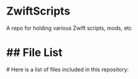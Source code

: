 # ZwiftScripts

A repo for holding various Zwift scripts, mods, etc
<!-- FILE_LIST_START -->
<h1>## File List</h1>

<p># Here is a list of files included in this repository:</p>

<div class="lazyload-placeholder" data-content="file-list-1" style="min-height: 400px;"></div>
<div class="lazyload-placeholder" data-content="file-list-2" style="min-height: 400px;"></div>
<script>
document.addEventListener("DOMContentLoaded", function() {
    const lazyLoadElements = document.querySelectorAll('.lazyload-placeholder');

    if ("IntersectionObserver" in window) {
        let rootMargin = '0px 0px 400px 0px';
        let threshold = 0.5;
        if (window.innerWidth <= 768) {  // Mobile devices
            rootMargin = '0px 0px 100px 0px';
            threshold = 0.1;
        } else if (window.innerWidth <= 1024) {  // Tablets
            rootMargin = '0px 0px 200px 0px';
            threshold = 0.3;
        } else if (window.innerWidth <= 1440) {  // Small desktops
            rootMargin = '0px 0px 300px 0px';
            threshold = 0.4;
        } else {  // Large desktops
            rootMargin = '0px 0px 400px 0px';
            threshold = 0.5;
        }
        let observer = new IntersectionObserver((entries, observer) => {
            entries.forEach(entry => {
                if (entry.isIntersecting) {
                    let placeholder = entry.target;
                    let contentId = placeholder.dataset.content;
                    let file_list_html = '';
                    switch(contentId) {
                        case 'file-list-1':
                            file_list_html = `<ul><h2 style="color: #3ba145;">Repo Root</h2>
- [.black](https://github.com/Nick2bad4u/ZwiftScripts/blob/main/.black)
- [.editorconfig](https://github.com/Nick2bad4u/ZwiftScripts/blob/main/.editorconfig)
- [.gitignore](https://github.com/Nick2bad4u/ZwiftScripts/blob/main/.gitignore)
- [.hintrc](https://github.com/Nick2bad4u/ZwiftScripts/blob/main/.hintrc)
- [.jsbeautifyrc](https://github.com/Nick2bad4u/ZwiftScripts/blob/main/.jsbeautifyrc)
- [.jscsrc](https://github.com/Nick2bad4u/ZwiftScripts/blob/main/.jscsrc)
- [.prettierignore](https://github.com/Nick2bad4u/ZwiftScripts/blob/main/.prettierignore)
- [.prettierrc](https://github.com/Nick2bad4u/ZwiftScripts/blob/main/.prettierrc)
- [CNAME](https://github.com/Nick2bad4u/ZwiftScripts/blob/main/CNAME)
- [.vale.ini](https://github.com/Nick2bad4u/ZwiftScripts/blob/main/.vale.ini)
- [.stylelintrc.json](https://github.com/Nick2bad4u/ZwiftScripts/blob/main/.stylelintrc.json)
- [Zwift-Setup.lnk](https://github.com/Nick2bad4u/ZwiftScripts/blob/main/Zwift-Setup.lnk)
- [ZwiftSetup.lnk](https://github.com/Nick2bad4u/ZwiftScripts/blob/main/ZwiftSetup.lnk)
- [README.md](https://github.com/Nick2bad4u/ZwiftScripts/blob/main/README.md)
- [LaunchZwift.ps1](https://github.com/Nick2bad4u/ZwiftScripts/blob/main/LaunchZwift.ps1)
- [MonitorZwift.ps1](https://github.com/Nick2bad4u/ZwiftScripts/blob/main/MonitorZwift.ps1)
- [MoveZwiftCleanPhotos.ps1](https://github.com/Nick2bad4u/ZwiftScripts/blob/main/MoveZwiftCleanPhotos.ps1)
- [SetPrimaryDefault.ps1](https://github.com/Nick2bad4u/ZwiftScripts/blob/main/SetPrimaryDefault.ps1)
- [SetPrimaryZwift.ps1](https://github.com/Nick2bad4u/ZwiftScripts/blob/main/SetPrimaryZwift.ps1)
- [Zwift-Bike-Combos.xlsx](https://github.com/Nick2bad4u/ZwiftScripts/blob/main/Zwift-Bike-Combos.xlsx)
- [.pre-commit-config.yaml](https://github.com/Nick2bad4u/ZwiftScripts/blob/main/.pre-commit-config.yaml)
- [.pre-commit-hooks.yaml](https://github.com/Nick2bad4u/ZwiftScripts/blob/main/.pre-commit-hooks.yaml)
## JavaScript
- [.eslintrc.js](https://github.com/Nick2bad4u/ZwiftScripts/blob/main/.eslintrc.js)
## YAML
- [.github/labeler.yml](https://github.com/Nick2bad4u/ZwiftScripts/blob/main/.github/labeler.yml)
- [.github/workflows/ActionLint.yml](https://github.com/Nick2bad4u/ZwiftScripts/blob/main/.github/workflows/ActionLint.yml)
- [.github/workflows/defender.yml](https://github.com/Nick2bad4u/ZwiftScripts/blob/main/.github/workflows/defender.yml)
- [.github/workflows/dependency-review.yml](https://github.com/Nick2bad4u/ZwiftScripts/blob/main/.github/workflows/dependency-review.yml)
- [.github/workflows/generate-file-list.yml](https://github.com/Nick2bad4u/ZwiftScripts/blob/main/.github/workflows/generate-file-list.yml)
- [.github/workflows/greetings.yml](https://github.com/Nick2bad4u/ZwiftScripts/blob/main/.github/workflows/greetings.yml)
- [.github/workflows/label.yml](https://github.com/Nick2bad4u/ZwiftScripts/blob/main/.github/workflows/label.yml)
- [.github/workflows/ossar.yml](https://github.com/Nick2bad4u/ZwiftScripts/blob/main/.github/workflows/ossar.yml)
- [.github/workflows/osv-scanner.yml](https://github.com/Nick2bad4u/ZwiftScripts/blob/main/.github/workflows/osv-scanner.yml)
- [.github/workflows/sitemap.yml](https://github.com/Nick2bad4u/ZwiftScripts/blob/main/.github/workflows/sitemap.yml)
- [.github/workflows/stale.yml](https://github.com/Nick2bad4u/ZwiftScripts/blob/main/.github/workflows/stale.yml)
- [.github/workflows/static.yml](https://github.com/Nick2bad4u/ZwiftScripts/blob/main/.github/workflows/static.yml)
- [.github/workflows/super-linter.yml](https://github.com/Nick2bad4u/ZwiftScripts/blob/main/.github/workflows/super-linter.yml)
- [.markdownlint.yml](https://github.com/Nick2bad4u/ZwiftScripts/blob/main/.markdownlint.yml)</ul>`;
                            break;
                        case 'file-list-2':
                            file_list_html = `<ul>- [.scss-lint.yml](https://github.com/Nick2bad4u/ZwiftScripts/blob/main/.scss-lint.yml)
- [_config.yml](https://github.com/Nick2bad4u/ZwiftScripts/blob/main/_config.yml)
## .vscode
- [.vscode/launch.json](https://github.com/Nick2bad4u/ZwiftScripts/blob/main/.vscode/launch.json)
- [.vscode/settings.json](https://github.com/Nick2bad4u/ZwiftScripts/blob/main/.vscode/settings.json)
- [.vscode/tasks.json](https://github.com/Nick2bad4u/ZwiftScripts/blob/main/.vscode/tasks.json)
## src
- [src/generate_file_list.py](https://github.com/Nick2bad4u/ZwiftScripts/blob/main/src/generate_file_list.py)</ul>`;
                            break;
                    }
                    placeholder.innerHTML = file_list_html;
                    observer.unobserve(placeholder);
                    console.log(`Loaded content for ${contentId}`);
                }
            });
        }, { rootMargin: rootMargin, threshold: threshold });

        lazyLoadElements.forEach(element => {
            element.style.marginTop = '-17px';
            observer.observe(element);
        });
    } else {
        lazyLoadElements.forEach(placeholder => {
            let contentId = placeholder.dataset.content;
            let file_list_html = '';
            switch(contentId) {
                case 'file-list-1':
                    file_list_html = `<ul><h2 style="color: #3ba145;">Repo Root</h2>
- [.black](https://github.com/Nick2bad4u/ZwiftScripts/blob/main/.black)
- [.editorconfig](https://github.com/Nick2bad4u/ZwiftScripts/blob/main/.editorconfig)
- [.gitignore](https://github.com/Nick2bad4u/ZwiftScripts/blob/main/.gitignore)
- [.hintrc](https://github.com/Nick2bad4u/ZwiftScripts/blob/main/.hintrc)
- [.jsbeautifyrc](https://github.com/Nick2bad4u/ZwiftScripts/blob/main/.jsbeautifyrc)
- [.jscsrc](https://github.com/Nick2bad4u/ZwiftScripts/blob/main/.jscsrc)
- [.prettierignore](https://github.com/Nick2bad4u/ZwiftScripts/blob/main/.prettierignore)
- [.prettierrc](https://github.com/Nick2bad4u/ZwiftScripts/blob/main/.prettierrc)
- [CNAME](https://github.com/Nick2bad4u/ZwiftScripts/blob/main/CNAME)
- [.vale.ini](https://github.com/Nick2bad4u/ZwiftScripts/blob/main/.vale.ini)
- [.stylelintrc.json](https://github.com/Nick2bad4u/ZwiftScripts/blob/main/.stylelintrc.json)
- [Zwift-Setup.lnk](https://github.com/Nick2bad4u/ZwiftScripts/blob/main/Zwift-Setup.lnk)
- [ZwiftSetup.lnk](https://github.com/Nick2bad4u/ZwiftScripts/blob/main/ZwiftSetup.lnk)
- [README.md](https://github.com/Nick2bad4u/ZwiftScripts/blob/main/README.md)
- [LaunchZwift.ps1](https://github.com/Nick2bad4u/ZwiftScripts/blob/main/LaunchZwift.ps1)
- [MonitorZwift.ps1](https://github.com/Nick2bad4u/ZwiftScripts/blob/main/MonitorZwift.ps1)
- [MoveZwiftCleanPhotos.ps1](https://github.com/Nick2bad4u/ZwiftScripts/blob/main/MoveZwiftCleanPhotos.ps1)
- [SetPrimaryDefault.ps1](https://github.com/Nick2bad4u/ZwiftScripts/blob/main/SetPrimaryDefault.ps1)
- [SetPrimaryZwift.ps1](https://github.com/Nick2bad4u/ZwiftScripts/blob/main/SetPrimaryZwift.ps1)
- [Zwift-Bike-Combos.xlsx](https://github.com/Nick2bad4u/ZwiftScripts/blob/main/Zwift-Bike-Combos.xlsx)
- [.pre-commit-config.yaml](https://github.com/Nick2bad4u/ZwiftScripts/blob/main/.pre-commit-config.yaml)
- [.pre-commit-hooks.yaml](https://github.com/Nick2bad4u/ZwiftScripts/blob/main/.pre-commit-hooks.yaml)
## JavaScript
- [.eslintrc.js](https://github.com/Nick2bad4u/ZwiftScripts/blob/main/.eslintrc.js)
## YAML
- [.github/labeler.yml](https://github.com/Nick2bad4u/ZwiftScripts/blob/main/.github/labeler.yml)
- [.github/workflows/ActionLint.yml](https://github.com/Nick2bad4u/ZwiftScripts/blob/main/.github/workflows/ActionLint.yml)
- [.github/workflows/defender.yml](https://github.com/Nick2bad4u/ZwiftScripts/blob/main/.github/workflows/defender.yml)
- [.github/workflows/dependency-review.yml](https://github.com/Nick2bad4u/ZwiftScripts/blob/main/.github/workflows/dependency-review.yml)
- [.github/workflows/generate-file-list.yml](https://github.com/Nick2bad4u/ZwiftScripts/blob/main/.github/workflows/generate-file-list.yml)
- [.github/workflows/greetings.yml](https://github.com/Nick2bad4u/ZwiftScripts/blob/main/.github/workflows/greetings.yml)
- [.github/workflows/label.yml](https://github.com/Nick2bad4u/ZwiftScripts/blob/main/.github/workflows/label.yml)
- [.github/workflows/ossar.yml](https://github.com/Nick2bad4u/ZwiftScripts/blob/main/.github/workflows/ossar.yml)
- [.github/workflows/osv-scanner.yml](https://github.com/Nick2bad4u/ZwiftScripts/blob/main/.github/workflows/osv-scanner.yml)
- [.github/workflows/sitemap.yml](https://github.com/Nick2bad4u/ZwiftScripts/blob/main/.github/workflows/sitemap.yml)
- [.github/workflows/stale.yml](https://github.com/Nick2bad4u/ZwiftScripts/blob/main/.github/workflows/stale.yml)
- [.github/workflows/static.yml](https://github.com/Nick2bad4u/ZwiftScripts/blob/main/.github/workflows/static.yml)
- [.github/workflows/super-linter.yml](https://github.com/Nick2bad4u/ZwiftScripts/blob/main/.github/workflows/super-linter.yml)
- [.markdownlint.yml](https://github.com/Nick2bad4u/ZwiftScripts/blob/main/.markdownlint.yml)</ul>`;
                    break;
                case 'file-list-2':
                    file_list_html = `<ul>- [.scss-lint.yml](https://github.com/Nick2bad4u/ZwiftScripts/blob/main/.scss-lint.yml)
- [_config.yml](https://github.com/Nick2bad4u/ZwiftScripts/blob/main/_config.yml)
## .vscode
- [.vscode/launch.json](https://github.com/Nick2bad4u/ZwiftScripts/blob/main/.vscode/launch.json)
- [.vscode/settings.json](https://github.com/Nick2bad4u/ZwiftScripts/blob/main/.vscode/settings.json)
- [.vscode/tasks.json](https://github.com/Nick2bad4u/ZwiftScripts/blob/main/.vscode/tasks.json)
## src
- [src/generate_file_list.py](https://github.com/Nick2bad4u/ZwiftScripts/blob/main/src/generate_file_list.py)</ul>`;
                    break;
            }
            placeholder.innerHTML = file_list_html;
        });
    }
});
</script>

<!-- FILE_LIST_END -->